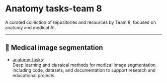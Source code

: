 # Anatomy tasks-team 8

A curated collection of repositories and resources by Team 8, focused on anatomy and medical AI.

---

## 🏥 Medical image segmentation

- [anatomy-tasks](https://github.com/MeMo146/anatomy-tasks):  
  Deep learning and classical methods for medical image segmentation, including code, datasets, and documentation to support research and educational projects.


